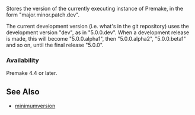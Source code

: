 Stores the version of the currently executing instance of Premake, in the form "major.minor.patch.dev".

The current development version (i.e. what's in the git repository) uses the development version "dev", as in "5.0.0.dev". When a development release is made, this will become "5.0.0.alpha1", then "5.0.0.alpha2", "5.0.0.beta1" and so on, until the final release "5.0.0".

### Availability ###

Premake 4.4 or later.

## See Also ##

* [minimumversion](minimumversion.md)
